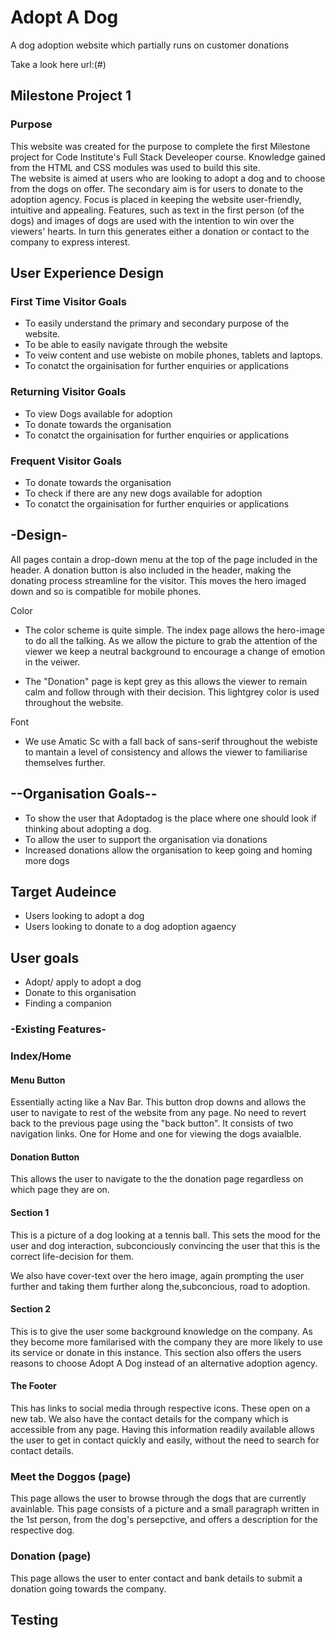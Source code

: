 # Adopt A Dog

A dog adoption website which partially runs on customer donations

Take a look here url:(#)

## Milestone Project 1 

### Purpose
This website was created for the purpose to complete the first Milestone project for Code Institute's Full Stack Develeoper course. 
Knowledge gained from the HTML and CSS modules was used to build this site.  
The website is aimed at users who are looking to adopt a dog and to choose from the dogs on offer. The secondary aim is for users to donate to the adoption agency. Focus is placed in keeping the website user-friendly, intuitive and appealing. Features, such as text in the first person (of the dogs) and images of dogs are used with the intention to win over the viewers' hearts. In turn this generates either a donation or contact to the company to express interest. 

## User Experience Design

### First Time Visitor Goals

- To easily understand the primary and secondary purpose of the website.
- To be able to easily navigate through the website
- To veiw content and use webiste on mobile phones, tablets and laptops. 
- To conatct the orgainisation for further enquiries or applications

### Returning Visitor Goals

- To view Dogs available for adoption
- To donate towards the organisation
- To conatct the orgainisation for further enquiries or applications

### Frequent Visitor Goals

- To donate towards the organisation
- To check if there are any new dogs available for adoption
- To conatct the orgainisation for further enquiries or applications

## -Design-

All pages contain a drop-down menu at the top of the page included in the header. A donation button is also included in the header, making the donating process streamline for the visitor. This moves the hero imaged down and so is compatible for mobile phones. 

Color

- The color scheme is quite simple. The index page allows the hero-image to do all the talking. As we allow the picture to grab the attention of the viewer we keep a neutral background to encourage a change of emotion in the veiwer. 

- The "Donation" page is kept grey as this allows the viewer to remain calm and follow through with their decision. This lightgrey color is used throughout the website. 

Font 

- We use Amatic Sc with a fall back of sans-serif throughout the webiste to mantain a level of consistency and allows the viewer to familiarise themselves further. 

## --Organisation Goals--
* To show the user that Adoptadog is the place where one should look if thinking about adopting a dog. 
* To allow the user to support the organisation via donations
* Increased donations allow the organisation to keep going and homing more dogs 

## Target Audeince

* Users looking to adopt a dog
* Users looking to donate to a dog adoption agaency

## User goals 

* Adopt/ apply to adopt a dog
* Donate to this organisation
* Finding a companion

### -Existing Features-

### Index/Home

#### Menu Button
Essentially acting like a Nav Bar. This button drop downs and allows the user to navigate to rest of the website from any page. No need to revert back to the previous page using the "back button".
It consists of two navigation links. One for Home and one for viewing the dogs avaialble. 

#### Donation Button
This allows the user to navigate to the the donation page regardless on which page they are on. 

#### Section 1 
This is a picture of a dog looking at a tennis ball. 
This sets the mood for the user and dog interaction, subconciously convincing the user that this is the correct life-decision for them. 

We also have cover-text over the hero image, again prompting the user further and taking them further along the,subconcious, road to adoption.

#### Section 2
This is to give the user some background knowledge on the company. As they become more familarised with the company they are more likely to use its service or donate in this instance. This section also offers the users reasons to choose Adopt A Dog instead of an alternative adoption agency. 

#### The Footer
This has links to social media through respective icons. These open on a new tab. 
We also have the contact details for the company which is accessible from any page. Having this information readily available allows the user to get in contact quickly and easily, without the need to search for contact details.

### Meet the Doggos (page)
This page allows the user to browse through the dogs that are currently avainlable. This page consists of a picture and a small paragraph written in the 1st person, from the dog's persepctive, and offers a description for the respective dog. 

### Donation (page)
This page allows the user to enter contact and bank details to submit a donation going towards the company. 

## Testing 
